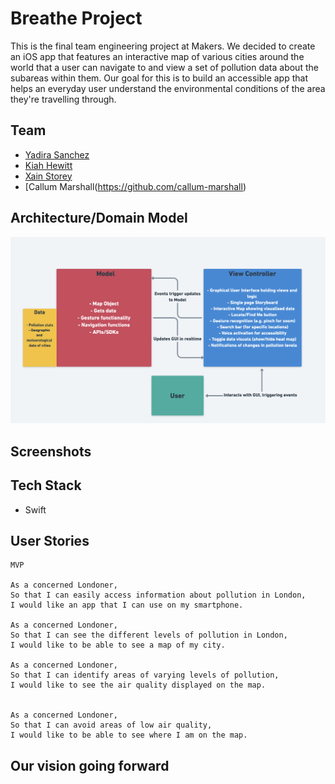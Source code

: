 # Breathe Project

This is the final team engineering project at Makers. We decided to create an iOS app that features an interactive map of various cities around the world that a user can navigate to and view a set of pollution data about the subareas within them. Our goal for this is to build an accessible app that helps an everyday user understand the environmental conditions of the area they're travelling through.

## Team

- [Yadira Sanchez](https://github.com/yadlra)
- [Kiah Hewitt](https://github.com/kiahjade)
- [Xain Storey](https://github.com/Xa1n)
- [Callum Marshall(https://github.com/callum-marshall)


## Architecture/Domain Model

![alt text](https://github.com/callum-marshall/Breathe/blob/mvc/MVC-Architecture.png)


## Screenshots

## Tech Stack

- Swift

## User Stories

```
MVP 

As a concerned Londoner,
So that I can easily access information about pollution in London,
I would like an app that I can use on my smartphone.

As a concerned Londoner,
So that I can see the different levels of pollution in London,
I would like to be able to see a map of my city.

As a concerned Londoner,
So that I can identify areas of varying levels of pollution,
I would like to see the air quality displayed on the map.


As a concerned Londoner,
So that I can avoid areas of low air quality,
I would like to be able to see where I am on the map.

```

## Our vision going forward


